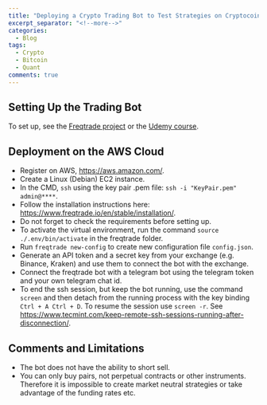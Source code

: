 ```yaml
---
title: "Deploying a Crypto Trading Bot to Test Strategies on Cryptocoins"
excerpt_separator: "<!--more-->"
categories:
  - Blog
tags:
  - Crypto
  - Bitcoin
  - Quant
comments: true
---
```


## Setting Up the Trading Bot

To set up, see the [Freqtrade project](https://www.freqtrade.io/en/stable/) or the [Udemy course](https://www.udemy.com/course/build-a-crypto-bot-100-functional-algorithmic-trading-freqtrade/).

## Deployment on the AWS Cloud

- Register on AWS, https://aws.amazon.com/.
- Create a Linux (Debian) EC2 instance.
- In the CMD, `ssh` using the key pair .pem file: `ssh -i "KeyPair.pem" admin@****`.
- Follow the installation instructions here: https://www.freqtrade.io/en/stable/installation/.
- Do not forget to check the requirements before setting up.
- To activate the virtual environment, run the command `source ./.env/bin/activate` in the freqtrade folder.
- Run `freqtrade new-config` to create new configuration file `config.json`.
- Generate an API token and a secret key from your exchange (e.g. Binance, Kraken) and use them to connect the bot with the exchange.
- Connect the freqtrade bot with a telegram bot using the telegram token and your own telegram chat id.
- To end the ssh session, but keep the bot running, use the command `screen` and then detach from the running process with the key binding `Ctrl + A Ctrl + D`. To resume the session use `screen -r`. See https://www.tecmint.com/keep-remote-ssh-sessions-running-after-disconnection/.

## Comments and Limitations
  - The bot does not have the ability to short sell.
  - You can only buy pairs, not perpetual contracts or other instruments. Therefore it is impossible to create market neutral strategies or take advantage of the funding rates etc.
